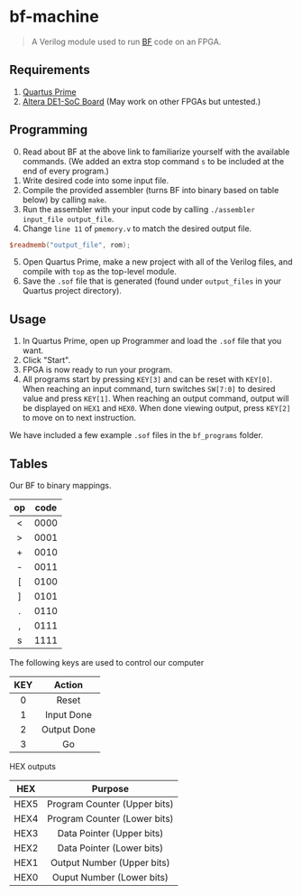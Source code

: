 # bf-machine
> A Verilog module used to run [BF](https://esolangs.org/wiki/brainfuck) code on an FPGA.

## Requirements
1. [Quartus Prime](https://www.intel.com/content/www/us/en/software/programmable/quartus-prime/overview.html)
2. [Altera DE1-SoC Board](https://www.terasic.com.tw/cgi-bin/page/archive.pl?Language=English&No=836) (May work on other FPGAs but untested.)

## Programming
0. Read about BF at the above link to familiarize yourself with the available commands. (We added an extra stop command `s` to be included at the end of every program.)
1. Write desired code into some input file. 
2. Compile the provided assembler (turns BF into binary based on table below) by calling `make`.
3. Run the assembler with your input code by calling `./assembler input_file output_file`. 
4. Change `line 11` of `pmemory.v` to match the desired output file. 
```verilog
$readmemb("output_file", rom);
```
5. Open Quartus Prime, make a new project with all of the Verilog files, and compile with `top` as the top-level module.
6. Save the `.sof` file that is generated (found under `output_files` in your Quartus project directory).

## Usage
1. In Quartus Prime, open up Programmer and load the `.sof` file that you want.
2. Click "Start". 
3. FPGA is now ready to run your program.
4. All programs start by pressing `KEY[3]` and can be reset with `KEY[0]`. When reaching an input command, turn switches `SW[7:0]` to desired value and press `KEY[1]`. When reaching an output command, output will be displayed on `HEX1` and `HEX0`. When done viewing output, press `KEY[2]` to move on to next instruction.

We have included a few example `.sof` files in the `bf_programs` folder.  
## Tables

Our BF to binary mappings. 

| op | code|
|:----:|:----:|
| < | 0000 |
| > | 0001 |
| + | 0010 |
| - | 0011 |
| [ | 0100 |
| ] | 0101 |
| . | 0110 |
| , | 0111 |
| s | 1111 |

The following keys are used to control our computer

| KEY | Action |
|:--:|:----------:|
| 0 | Reset |
| 1 | Input Done |
| 2 | Output Done |
| 3 | Go |

HEX outputs

| HEX | Purpose |
|:---:|:-------:|
| HEX5 | Program Counter (Upper bits) |
| HEX4 | Program Counter (Lower bits) |
| HEX3 | Data Pointer (Upper bits) |
| HEX2 | Data Pointer (Lower bits) |
| HEX1 | Output Number (Upper bits) |
| HEX0 | Ouput Number (Lower bits) |
